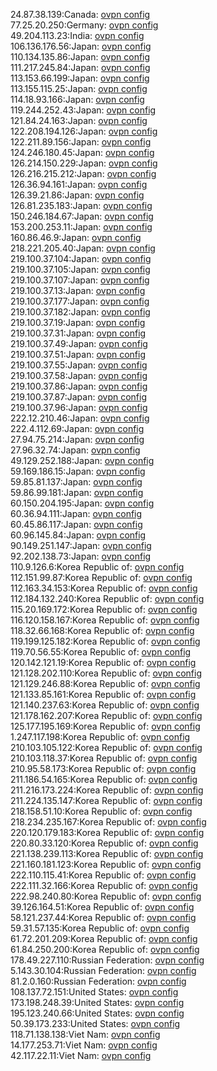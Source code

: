 24.87.38.139:Canada: [ovpn config](vpn/24_87_38_139.ovpn)  
77.25.20.250:Germany: [ovpn config](vpn/77_25_20_250.ovpn)  
49.204.113.23:India: [ovpn config](vpn/49_204_113_23.ovpn)  
106.136.176.56:Japan: [ovpn config](vpn/106_136_176_56.ovpn)  
110.134.135.86:Japan: [ovpn config](vpn/110_134_135_86.ovpn)  
111.217.245.84:Japan: [ovpn config](vpn/111_217_245_84.ovpn)  
113.153.66.199:Japan: [ovpn config](vpn/113_153_66_199.ovpn)  
113.155.115.25:Japan: [ovpn config](vpn/113_155_115_25.ovpn)  
114.18.93.166:Japan: [ovpn config](vpn/114_18_93_166.ovpn)  
119.244.252.43:Japan: [ovpn config](vpn/119_244_252_43.ovpn)  
121.84.24.163:Japan: [ovpn config](vpn/121_84_24_163.ovpn)  
122.208.194.126:Japan: [ovpn config](vpn/122_208_194_126.ovpn)  
122.211.89.156:Japan: [ovpn config](vpn/122_211_89_156.ovpn)  
124.246.180.45:Japan: [ovpn config](vpn/124_246_180_45.ovpn)  
126.214.150.229:Japan: [ovpn config](vpn/126_214_150_229.ovpn)  
126.216.215.212:Japan: [ovpn config](vpn/126_216_215_212.ovpn)  
126.36.94.161:Japan: [ovpn config](vpn/126_36_94_161.ovpn)  
126.39.21.86:Japan: [ovpn config](vpn/126_39_21_86.ovpn)  
126.81.235.183:Japan: [ovpn config](vpn/126_81_235_183.ovpn)  
150.246.184.67:Japan: [ovpn config](vpn/150_246_184_67.ovpn)  
153.200.253.11:Japan: [ovpn config](vpn/153_200_253_11.ovpn)  
160.86.46.9:Japan: [ovpn config](vpn/160_86_46_9.ovpn)  
218.221.205.40:Japan: [ovpn config](vpn/218_221_205_40.ovpn)  
219.100.37.104:Japan: [ovpn config](vpn/219_100_37_104.ovpn)  
219.100.37.105:Japan: [ovpn config](vpn/219_100_37_105.ovpn)  
219.100.37.107:Japan: [ovpn config](vpn/219_100_37_107.ovpn)  
219.100.37.13:Japan: [ovpn config](vpn/219_100_37_13.ovpn)  
219.100.37.177:Japan: [ovpn config](vpn/219_100_37_177.ovpn)  
219.100.37.182:Japan: [ovpn config](vpn/219_100_37_182.ovpn)  
219.100.37.19:Japan: [ovpn config](vpn/219_100_37_19.ovpn)  
219.100.37.31:Japan: [ovpn config](vpn/219_100_37_31.ovpn)  
219.100.37.49:Japan: [ovpn config](vpn/219_100_37_49.ovpn)  
219.100.37.51:Japan: [ovpn config](vpn/219_100_37_51.ovpn)  
219.100.37.55:Japan: [ovpn config](vpn/219_100_37_55.ovpn)  
219.100.37.58:Japan: [ovpn config](vpn/219_100_37_58.ovpn)  
219.100.37.86:Japan: [ovpn config](vpn/219_100_37_86.ovpn)  
219.100.37.87:Japan: [ovpn config](vpn/219_100_37_87.ovpn)  
219.100.37.96:Japan: [ovpn config](vpn/219_100_37_96.ovpn)  
222.12.210.46:Japan: [ovpn config](vpn/222_12_210_46.ovpn)  
222.4.112.69:Japan: [ovpn config](vpn/222_4_112_69.ovpn)  
27.94.75.214:Japan: [ovpn config](vpn/27_94_75_214.ovpn)  
27.96.32.74:Japan: [ovpn config](vpn/27_96_32_74.ovpn)  
49.129.252.188:Japan: [ovpn config](vpn/49_129_252_188.ovpn)  
59.169.186.15:Japan: [ovpn config](vpn/59_169_186_15.ovpn)  
59.85.81.137:Japan: [ovpn config](vpn/59_85_81_137.ovpn)  
59.86.99.181:Japan: [ovpn config](vpn/59_86_99_181.ovpn)  
60.150.204.195:Japan: [ovpn config](vpn/60_150_204_195.ovpn)  
60.36.94.111:Japan: [ovpn config](vpn/60_36_94_111.ovpn)  
60.45.86.117:Japan: [ovpn config](vpn/60_45_86_117.ovpn)  
60.96.145.84:Japan: [ovpn config](vpn/60_96_145_84.ovpn)  
90.149.251.147:Japan: [ovpn config](vpn/90_149_251_147.ovpn)  
92.202.138.73:Japan: [ovpn config](vpn/92_202_138_73.ovpn)  
110.9.126.6:Korea Republic of: [ovpn config](vpn/110_9_126_6.ovpn)  
112.151.99.87:Korea Republic of: [ovpn config](vpn/112_151_99_87.ovpn)  
112.163.34.153:Korea Republic of: [ovpn config](vpn/112_163_34_153.ovpn)  
112.184.132.240:Korea Republic of: [ovpn config](vpn/112_184_132_240.ovpn)  
115.20.169.172:Korea Republic of: [ovpn config](vpn/115_20_169_172.ovpn)  
116.120.158.167:Korea Republic of: [ovpn config](vpn/116_120_158_167.ovpn)  
118.32.66.168:Korea Republic of: [ovpn config](vpn/118_32_66_168.ovpn)  
119.199.125.182:Korea Republic of: [ovpn config](vpn/119_199_125_182.ovpn)  
119.70.56.55:Korea Republic of: [ovpn config](vpn/119_70_56_55.ovpn)  
120.142.121.19:Korea Republic of: [ovpn config](vpn/120_142_121_19.ovpn)  
121.128.202.110:Korea Republic of: [ovpn config](vpn/121_128_202_110.ovpn)  
121.129.246.88:Korea Republic of: [ovpn config](vpn/121_129_246_88.ovpn)  
121.133.85.161:Korea Republic of: [ovpn config](vpn/121_133_85_161.ovpn)  
121.140.237.63:Korea Republic of: [ovpn config](vpn/121_140_237_63.ovpn)  
121.178.162.207:Korea Republic of: [ovpn config](vpn/121_178_162_207.ovpn)  
125.177.195.169:Korea Republic of: [ovpn config](vpn/125_177_195_169.ovpn)  
1.247.117.198:Korea Republic of: [ovpn config](vpn/1_247_117_198.ovpn)  
210.103.105.122:Korea Republic of: [ovpn config](vpn/210_103_105_122.ovpn)  
210.103.118.37:Korea Republic of: [ovpn config](vpn/210_103_118_37.ovpn)  
210.95.58.173:Korea Republic of: [ovpn config](vpn/210_95_58_173.ovpn)  
211.186.54.165:Korea Republic of: [ovpn config](vpn/211_186_54_165.ovpn)  
211.216.173.224:Korea Republic of: [ovpn config](vpn/211_216_173_224.ovpn)  
211.224.135.147:Korea Republic of: [ovpn config](vpn/211_224_135_147.ovpn)  
218.158.51.10:Korea Republic of: [ovpn config](vpn/218_158_51_10.ovpn)  
218.234.235.167:Korea Republic of: [ovpn config](vpn/218_234_235_167.ovpn)  
220.120.179.183:Korea Republic of: [ovpn config](vpn/220_120_179_183.ovpn)  
220.80.33.120:Korea Republic of: [ovpn config](vpn/220_80_33_120.ovpn)  
221.138.239.113:Korea Republic of: [ovpn config](vpn/221_138_239_113.ovpn)  
221.160.181.123:Korea Republic of: [ovpn config](vpn/221_160_181_123.ovpn)  
222.110.115.41:Korea Republic of: [ovpn config](vpn/222_110_115_41.ovpn)  
222.111.32.166:Korea Republic of: [ovpn config](vpn/222_111_32_166.ovpn)  
222.98.240.80:Korea Republic of: [ovpn config](vpn/222_98_240_80.ovpn)  
39.126.164.51:Korea Republic of: [ovpn config](vpn/39_126_164_51.ovpn)  
58.121.237.44:Korea Republic of: [ovpn config](vpn/58_121_237_44.ovpn)  
59.31.57.135:Korea Republic of: [ovpn config](vpn/59_31_57_135.ovpn)  
61.72.201.209:Korea Republic of: [ovpn config](vpn/61_72_201_209.ovpn)  
61.84.250.200:Korea Republic of: [ovpn config](vpn/61_84_250_200.ovpn)  
178.49.227.110:Russian Federation: [ovpn config](vpn/178_49_227_110.ovpn)  
5.143.30.104:Russian Federation: [ovpn config](vpn/5_143_30_104.ovpn)  
81.2.0.160:Russian Federation: [ovpn config](vpn/81_2_0_160.ovpn)  
108.137.72.151:United States: [ovpn config](vpn/108_137_72_151.ovpn)  
173.198.248.39:United States: [ovpn config](vpn/173_198_248_39.ovpn)  
195.123.240.66:United States: [ovpn config](vpn/195_123_240_66.ovpn)  
50.39.173.233:United States: [ovpn config](vpn/50_39_173_233.ovpn)  
118.71.138.138:Viet Nam: [ovpn config](vpn/118_71_138_138.ovpn)  
14.177.253.71:Viet Nam: [ovpn config](vpn/14_177_253_71.ovpn)  
42.117.22.11:Viet Nam: [ovpn config](vpn/42_117_22_11.ovpn)  
